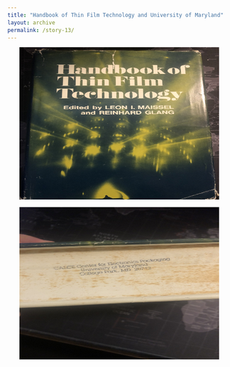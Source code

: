 ```yaml
---
title: "Handbook of Thin Film Technology and University of Maryland"
layout: archive
permalink: /story-13/
---
```

<p align="center">
    <img width="450" height="342" src='/images/thinfilm.jpg'>
</p>

<p align="center">
    <img width="450" height="342" src='/images/calce.jpg'>
</p>